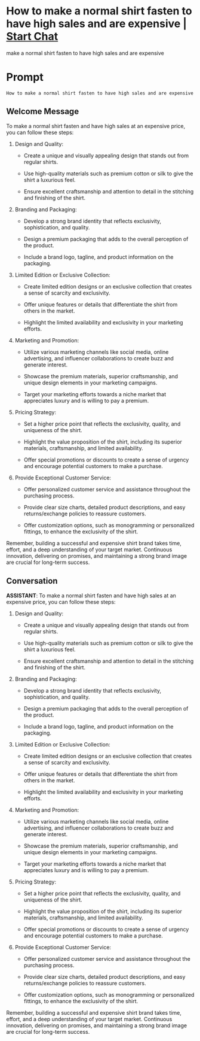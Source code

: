 

# How to make a normal shirt fasten to have high sales and are expensive | [Start Chat](https://gptcall.net/chat.html?data=%7B%22contact%22%3A%7B%22id%22%3A%2210zFoKEq3s7lt1WuFmCzl%22%2C%22flow%22%3Atrue%7D%7D)
make a normal shirt fasten to have high sales and are expensive

# Prompt

```
How to make a normal shirt fasten to have high sales and are expensive
```

## Welcome Message
To make a normal shirt fasten and have high sales at an expensive price, you can follow these steps:



1. Design and Quality:

   - Create a unique and visually appealing design that stands out from regular shirts.

   - Use high-quality materials such as premium cotton or silk to give the shirt a luxurious feel.

   - Ensure excellent craftsmanship and attention to detail in the stitching and finishing of the shirt.



2. Branding and Packaging:

   - Develop a strong brand identity that reflects exclusivity, sophistication, and quality.

   - Design a premium packaging that adds to the overall perception of the product.

   - Include a brand logo, tagline, and product information on the packaging.



3. Limited Edition or Exclusive Collection:

   - Create limited edition designs or an exclusive collection that creates a sense of scarcity and exclusivity.

   - Offer unique features or details that differentiate the shirt from others in the market.

   - Highlight the limited availability and exclusivity in your marketing efforts.



4. Marketing and Promotion:

   - Utilize various marketing channels like social media, online advertising, and influencer collaborations to create buzz and generate interest.

   - Showcase the premium materials, superior craftsmanship, and unique design elements in your marketing campaigns.

   - Target your marketing efforts towards a niche market that appreciates luxury and is willing to pay a premium.



5. Pricing Strategy:

   - Set a higher price point that reflects the exclusivity, quality, and uniqueness of the shirt.

   - Highlight the value proposition of the shirt, including its superior materials, craftsmanship, and limited availability.

   - Offer special promotions or discounts to create a sense of urgency and encourage potential customers to make a purchase.



6. Provide Exceptional Customer Service:

   - Offer personalized customer service and assistance throughout the purchasing process.

   - Provide clear size charts, detailed product descriptions, and easy returns/exchange policies to reassure customers.

   - Offer customization options, such as monogramming or personalized fittings, to enhance the exclusivity of the shirt.



Remember, building a successful and expensive shirt brand takes time, effort, and a deep understanding of your target market. Continuous innovation, delivering on promises, and maintaining a strong brand image are crucial for long-term success.

## Conversation

**ASSISTANT**: To make a normal shirt fasten and have high sales at an expensive price, you can follow these steps:



1. Design and Quality:

   - Create a unique and visually appealing design that stands out from regular shirts.

   - Use high-quality materials such as premium cotton or silk to give the shirt a luxurious feel.

   - Ensure excellent craftsmanship and attention to detail in the stitching and finishing of the shirt.



2. Branding and Packaging:

   - Develop a strong brand identity that reflects exclusivity, sophistication, and quality.

   - Design a premium packaging that adds to the overall perception of the product.

   - Include a brand logo, tagline, and product information on the packaging.



3. Limited Edition or Exclusive Collection:

   - Create limited edition designs or an exclusive collection that creates a sense of scarcity and exclusivity.

   - Offer unique features or details that differentiate the shirt from others in the market.

   - Highlight the limited availability and exclusivity in your marketing efforts.



4. Marketing and Promotion:

   - Utilize various marketing channels like social media, online advertising, and influencer collaborations to create buzz and generate interest.

   - Showcase the premium materials, superior craftsmanship, and unique design elements in your marketing campaigns.

   - Target your marketing efforts towards a niche market that appreciates luxury and is willing to pay a premium.



5. Pricing Strategy:

   - Set a higher price point that reflects the exclusivity, quality, and uniqueness of the shirt.

   - Highlight the value proposition of the shirt, including its superior materials, craftsmanship, and limited availability.

   - Offer special promotions or discounts to create a sense of urgency and encourage potential customers to make a purchase.



6. Provide Exceptional Customer Service:

   - Offer personalized customer service and assistance throughout the purchasing process.

   - Provide clear size charts, detailed product descriptions, and easy returns/exchange policies to reassure customers.

   - Offer customization options, such as monogramming or personalized fittings, to enhance the exclusivity of the shirt.



Remember, building a successful and expensive shirt brand takes time, effort, and a deep understanding of your target market. Continuous innovation, delivering on promises, and maintaining a strong brand image are crucial for long-term success.

